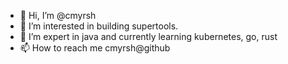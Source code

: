 - 👋 Hi, I’m @cmyrsh
- 👀 I’m interested in building supertools.
- 🌱 I’m expert in java and currently learning kubernetes, go, rust
- 📫 How to reach me cmyrsh@github

<!---
cmyrsh/cmyrsh is a ✨ special ✨ repository because its `README.md` (this file) appears on your GitHub profile.
You can click the Preview link to take a look at your changes.
--->
